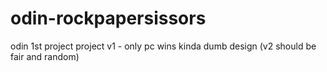 # odin-rockpapersissors
odin 1st project
project v1 - only pc wins kinda dumb design (v2 should be fair and random)
